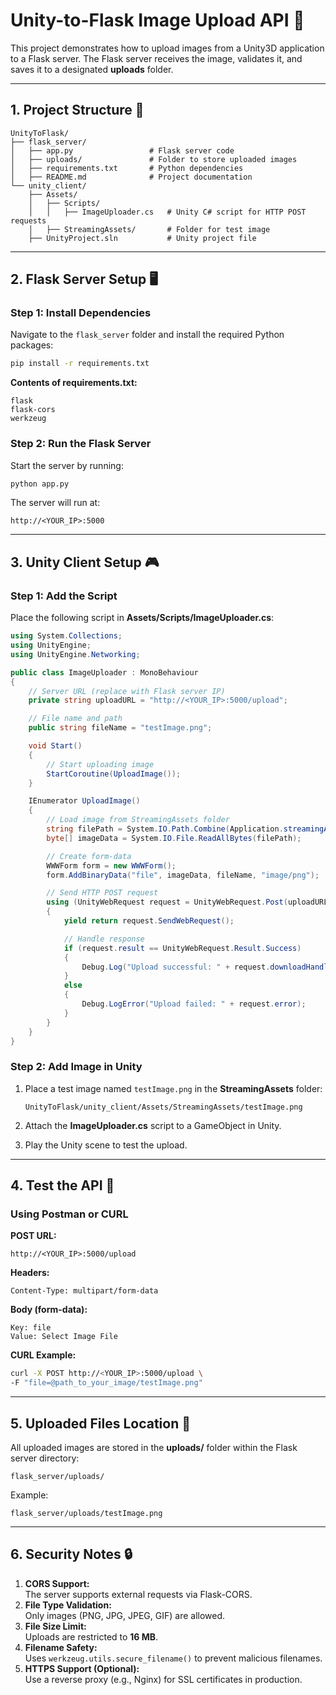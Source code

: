# Unity-to-Flask Image Upload API 📸

This project demonstrates how to upload images from a Unity3D application to a Flask server. The Flask server receives the image, validates it, and saves it to a designated **uploads** folder.  

---

## **1. Project Structure** 📂
```
UnityToFlask/
├── flask_server/
│   ├── app.py                 # Flask server code
│   ├── uploads/               # Folder to store uploaded images
│   ├── requirements.txt       # Python dependencies
│   ├── README.md              # Project documentation
└── unity_client/
    ├── Assets/
    │   ├── Scripts/
    │   │   ├── ImageUploader.cs   # Unity C# script for HTTP POST requests
    │   ├── StreamingAssets/       # Folder for test image
    ├── UnityProject.sln           # Unity project file
```

---

## **2. Flask Server Setup** 🖥️

### **Step 1: Install Dependencies**  
Navigate to the `flask_server` folder and install the required Python packages:  

```bash
pip install -r requirements.txt
```

**Contents of requirements.txt:**
```
flask
flask-cors
werkzeug
```

### **Step 2: Run the Flask Server**  
Start the server by running:  

```bash
python app.py
```

The server will run at:  
```
http://<YOUR_IP>:5000
```

---

## **3. Unity Client Setup** 🎮

### **Step 1: Add the Script**  
Place the following script in **Assets/Scripts/ImageUploader.cs**:

```csharp
using System.Collections;
using UnityEngine;
using UnityEngine.Networking;

public class ImageUploader : MonoBehaviour
{
    // Server URL (replace with Flask server IP)
    private string uploadURL = "http://<YOUR_IP>:5000/upload";

    // File name and path
    public string fileName = "testImage.png";

    void Start()
    {
        // Start uploading image
        StartCoroutine(UploadImage());
    }

    IEnumerator UploadImage()
    {
        // Load image from StreamingAssets folder
        string filePath = System.IO.Path.Combine(Application.streamingAssetsPath, fileName);
        byte[] imageData = System.IO.File.ReadAllBytes(filePath);

        // Create form-data
        WWWForm form = new WWWForm();
        form.AddBinaryData("file", imageData, fileName, "image/png");

        // Send HTTP POST request
        using (UnityWebRequest request = UnityWebRequest.Post(uploadURL, form))
        {
            yield return request.SendWebRequest();

            // Handle response
            if (request.result == UnityWebRequest.Result.Success)
            {
                Debug.Log("Upload successful: " + request.downloadHandler.text);
            }
            else
            {
                Debug.LogError("Upload failed: " + request.error);
            }
        }
    }
}
```

### **Step 2: Add Image in Unity**  
1. Place a test image named `testImage.png` in the **StreamingAssets** folder:  
   ```
   UnityToFlask/unity_client/Assets/StreamingAssets/testImage.png
   ```

2. Attach the **ImageUploader.cs** script to a GameObject in Unity.  

3. Play the Unity scene to test the upload.

---

## **4. Test the API** 🧪

### **Using Postman or CURL**
**POST URL:**
```
http://<YOUR_IP>:5000/upload
```

**Headers:**
```
Content-Type: multipart/form-data
```

**Body (form-data):**
```
Key: file
Value: Select Image File
```

**CURL Example:**
```bash
curl -X POST http://<YOUR_IP>:5000/upload \
-F "file=@path_to_your_image/testImage.png"
```

---

## **5. Uploaded Files Location** 📁

All uploaded images are stored in the **uploads/** folder within the Flask server directory:

```
flask_server/uploads/
```

Example:
```
flask_server/uploads/testImage.png
```

---

## **6. Security Notes** 🔒

1. **CORS Support:**  
   The server supports external requests via Flask-CORS.  
2. **File Type Validation:**  
   Only images (PNG, JPG, JPEG, GIF) are allowed.  
3. **File Size Limit:**  
   Uploads are restricted to **16 MB**.  
4. **Filename Safety:**  
   Uses `werkzeug.utils.secure_filename()` to prevent malicious filenames.  
5. **HTTPS Support (Optional):**  
   Use a reverse proxy (e.g., Nginx) for SSL certificates in production.
